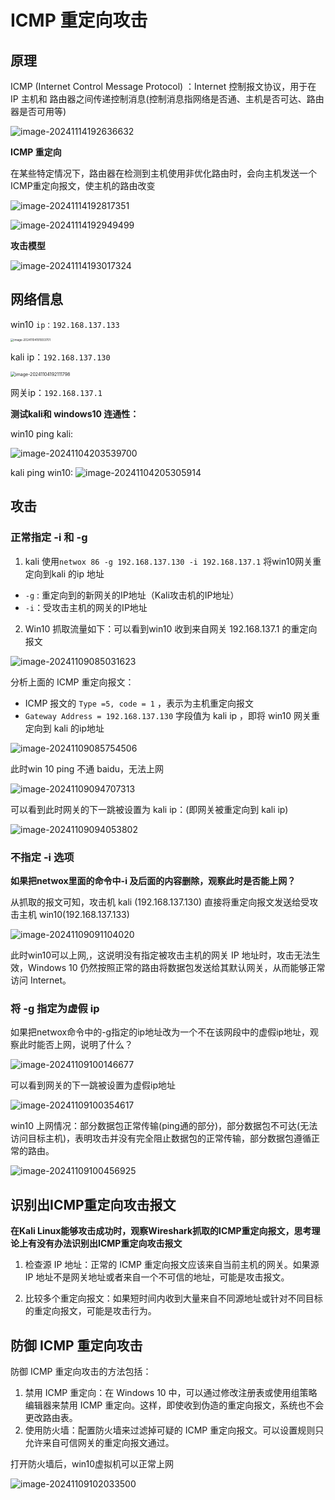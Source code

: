 # ICMP 重定向攻击



## 原理



ICMP (Internet Control Message Protocol) ：Internet 控制报文协议，用于在 IP 主机和 路由器之间传递控制消息(控制消息指网络是否通、主机是否可达、路由器是否可用等)

![image-20241114192636632](https://s2.loli.net/2024/11/14/VjSKzq6MPCGxite.png)



**ICMP 重定向**

在某些特定情况下，路由器在检测到主机使用非优化路由时，会向主机发送一个ICMP重定向报文，使主机的路由改变

![image-20241114192817351](https://s2.loli.net/2024/11/14/k7PSv2XE8FYHcdA.png)

![image-20241114192949499](https://s2.loli.net/2024/11/14/z62cJKvp5gGFjSE.png)



**攻击模型**

![image-20241114193017324](https://s2.loli.net/2024/11/14/neLMc6hoWdFDRxj.png)





## 网络信息



win10 `ip：192.168.137.133` 

<img src="https://s2.loli.net/2024/11/04/zJhXWRFQ6Gg87Lj.png" alt="image-20241104191933701" style="zoom:33%;" />



kali ip：`192.168.137.130`

<img src="https://s2.loli.net/2024/11/04/ZDRvw6hgGWCTYpl.png" alt="image-20241104192111798" style="zoom: 50%;" />

网关ip：`192.168.137.1 `





**测试kali和 windows10 连通性：**

win10 ping kali:

![image-20241104203539700](https://s2.loli.net/2024/11/04/P3jAstv9oFTLcVJ.png)

kali ping win10: ![image-20241104205305914](https://s2.loli.net/2024/11/04/XgErlQLFuMG9KJY.png)



## 攻击



### 正常指定 -i 和  -g

1. kali 使用`netwox 86 -g 192.168.137.130 -i 192.168.137.1` 将win10网关重定向到kali 的ip 地址

- `-g` : 重定向到的新网关的IP地址（Kali攻击机的IP地址）
- `-i`：受攻击主机的网关的IP地址



2. Win10 抓取流量如下：可以看到win10 收到来自网关 192.168.137.1 的重定向报文

![image-20241109085031623](https://s2.loli.net/2024/11/09/SrEK6FohtuVwRnZ.png)



分析上面的 ICMP 重定向报文：

- ICMP 报文的 `Type =5, code = 1` ，表示为主机重定向报文
-  `Gateway Address = 192.168.137.130` 字段值为 kali ip ，即将 win10 网关重定向到 kali 的ip地址

![image-20241109085754506](https://s2.loli.net/2024/11/09/m4MYbtwD9lIds3a.png)





此时win 10 ping 不通 baidu，无法上网

![image-20241109094707313](https://s2.loli.net/2024/11/09/fkO1ArxyCdELta5.png)



可以看到此时网关的下一跳被设置为 kali ip：(即网关被重定向到 kali ip)

![image-20241109094053802](https://s2.loli.net/2024/11/09/DwzekJLG8SWrjxg.png)



### 不指定 -i 选项

**如果把netwox里面的命令中-i 及后面的内容删除，观察此时是否能上网？**

从抓取的报文可知，攻击机 kali (192.168.137.130) 直接将重定向报文发送给受攻击主机 win10(192.168.137.133)

![image-20241109091104020](https://s2.loli.net/2024/11/09/sWcQoI2b1KwPFgm.png)

此时win10可以上网,，这说明没有指定被攻击主机的网关 IP 地址时，攻击无法生效，Windows 10 仍然按照正常的路由将数据包发送给其默认网关，从而能够正常访问 Internet。



### 将 -g 指定为虚假 ip



如果把netwox命令中的-g指定的ip地址改为一个不在该网段中的虚假ip地址，观察此时能否上网，说明了什么？

![image-20241109100146677](https://s2.loli.net/2024/11/14/tzgk5BuSQ6I4xmq.png)



可以看到网关的下一跳被设置为虚假ip地址

![image-20241109100354617](https://s2.loli.net/2024/11/09/kUDqBJ7hTZA9I2W.png)



win10 上网情况：部分数据包正常传输(ping通的部分)，部分数据包不可达(无法访问目标主机)，表明攻击并没有完全阻止数据包的正常传输，部分数据包遵循正常的路由。

![image-20241109100456925](https://s2.loli.net/2024/11/09/IVJskhtX9Wb8cUY.png)



## 识别出ICMP重定向攻击报文

**在Kali Linux能够攻击成功时，观察Wireshark抓取的ICMP重定向报文，思考理论上有没有办法识别出ICMP重定向攻击报文**

1. 检查源 IP 地址：正常的 ICMP 重定向报文应该来自当前主机的网关。如果源 IP 地址不是网关地址或者来自一个不可信的地址，可能是攻击报文。

2. 比较多个重定向报文：如果短时间内收到大量来自不同源地址或针对不同目标的重定向报文，可能是攻击行为。



## 防御 ICMP 重定向攻击

防御 ICMP 重定向攻击的方法包括：

1. 禁用 ICMP 重定向：在 Windows 10 中，可以通过修改注册表或使用组策略编辑器来禁用 ICMP 重定向。这样，即使收到伪造的重定向报文，系统也不会更改路由表。
2. 使用防火墙：配置防火墙来过滤掉可疑的 ICMP 重定向报文。可以设置规则只允许来自可信网关的重定向报文通过。



打开防火墙后，win10虚拟机可以正常上网

![image-20241109102033500](https://s2.loli.net/2024/11/09/t3bPml5KGHFWCvn.png)